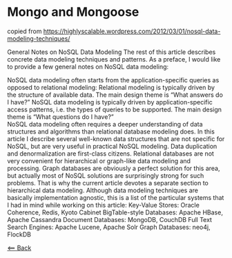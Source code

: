 # Mongo and Mongoose


copied from 
https://highlyscalable.wordpress.com/2012/03/01/nosql-data-modeling-techniques/

General Notes on NoSQL Data Modeling
The rest of this article describes concrete data modeling techniques and patterns. As a preface, I would like to provide a few general notes on NoSQL data modeling:

NoSQL data modeling often starts from the application-specific queries as opposed to relational modeling:
Relational modeling is typically driven by the structure of available data. The main design theme is  “What answers do I have?” 
NoSQL data modeling is typically driven by application-specific access patterns, i.e. the types of queries to be supported. The main design theme is “What questions do I have?”  
NoSQL data modeling often requires a deeper understanding of data structures and algorithms than relational database modeling does. In this article I describe several well-known data structures that are not specific for NoSQL, but are very useful in practical NoSQL modeling.
Data duplication and denormalization are first-class citizens.
Relational databases are not very convenient for hierarchical or graph-like data modeling and processing. Graph databases are obviously a perfect solution for this area, but actually most of NoSQL solutions are surprisingly strong for such problems. That is why the current article devotes a separate section to hierarchical data modeling.
Although data modeling techniques are basically implementation agnostic, this is a list of the particular systems that I had in mind while working on this article:
Key-Value Stores: Oracle Coherence, Redis, Kyoto Cabinet
BigTable-style Databases: Apache HBase, Apache Cassandra
Document Databases: MongoDB, CouchDB
Full Text Search Engines: Apache Lucene, Apache Solr
Graph Databases: neo4j, FlockDB

[<== Back](README.md)